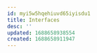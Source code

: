 ```yaml
---
id: myi5w5hqehiuvd65iyisdu1
title: Interfaces
desc: ''
updated: 1688658938554
created: 1688658911947
---
```

